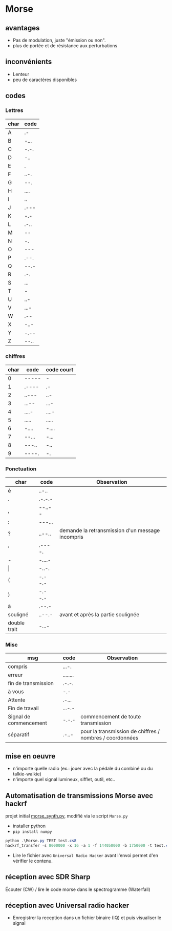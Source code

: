 ﻿# Morse 

## avantages

* Pas de modulation, juste "émission ou non". 
* plus de portée et de résistance aux perturbations

## inconvénients

* Lenteur
* peu de caractères disponibles

## codes

### Lettres

| char | code |
|------|------|
|A| .- |
|B| -... |
|C| -.-. |
|D| -.. |
|E| . |
|F| ..-. |
|G| --. |
|H| .... |
|I| .. |
|J| .--- |
|K| -.- |
|L| .-.. |
|M| -- |
|N| -. |
|O| --- |
|P| .--. |
|Q| --.- |
|R| .-. |
|S| ... |
|T| - |
|U| ..- |
|V| ...- |
|W| .-- |
|X| -..- |
|Y| -.-- |
|Z| --.. |

### chiffres
| char | code | code court|
|------|------|-----------|
|0| ----- | - |
|1| .---- | .- |
|2| ..--- | ..- |
|3| ...-- | ...- |
|4| ....- | ....- |
|5| ..... | ..... |
|6| -.... | -....|
|7| --... | -... |
|8| ---.. | -.. |
|9| ----. | -. |

### Ponctuation

| char | code | Observation|
|------|------|------------|
| é | ..-.. ||
| . | .-.-.- ||
| , | --..-- ||
| : | ---... ||
| ? | ..--.. | demande la retransmission d'un message incompris |
| ' | .----. ||
| - | -....- ||
| \| | -..-. ||
| ( | -.--.- ||
| ) | -.--.- ||
| à | .--.- ||
| souligné | ..--.- | avant et après la partie soulignée |
| double trait | -...- ||

### Misc

| msg | code | Observation|
|------|------|------------|
| compris | ...-. ||
| erreur | ........ ||
| fin de transmission | .-.-. ||
| à vous | -.- ||
| Attente | .-... ||
| Fin de travail | ...-.- ||
| Signal de commencement | -.-.- | commencement de toute transmission |
| séparatif | .-..- | pour la transmission de chiffres / nombres / coordonnées |


## mise en oeuvre

* n'importe quelle radio (ex.: jouer avec la pédale du combiné ou du talkie-walkie)
* n'importe quel signal lumineux, sifflet, outil, etc..

## Automatisation de transmissions Morse avec hackrf

projet initial [morse_synth.py](https://gist.github.com/jboone/de67df55a2059dcebcdb), modifié via le script `Morse.py`

* installer python
* `pip install numpy`

```Powershell
python .\Morse.py TEST test.cs8
hackrf_transfer -s 8000000 -x 16 -a 1 -f 144050000 -b 1750000 -t test.cs8
```

* Lire le fichier avec `Universal Radio Hacker` avant l'envoi permet d'en vérifier le contenu.

## réception avec SDR Sharp

Écouter (CW) / lire le code morse dans le spectrogramme (Waterfall)

## réception avec Universal radio hacker

* Enregistrer la reception dans un fichier binaire (IQ) et puis visualiser le signal

